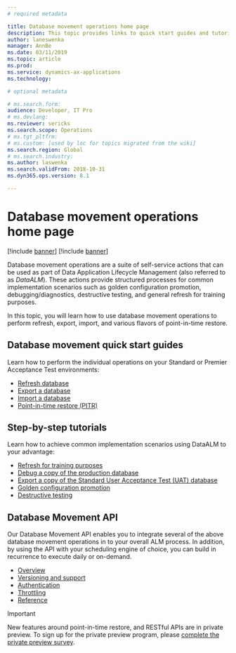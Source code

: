 ```yaml
---
# required metadata

title: Database movement operations home page
description: This topic provides links to quick start guides and tutorials available for Database Movement features in Lifecycle Services. 
author: laneswenka
manager: AnnBe
ms.date: 03/11/2019
ms.topic: article
ms.prod: 
ms.service: dynamics-ax-applications
ms.technology: 

# optional metadata

# ms.search.form: 
audience: Developer, IT Pro
# ms.devlang: 
ms.reviewer: sericks
ms.search.scope: Operations
# ms.tgt_pltfrm: 
# ms.custom: [used by loc for topics migrated from the wiki]
ms.search.region: Global
# ms.search.industry: 
ms.author: laswenka
ms.search.validFrom: 2018-10-31
ms.dyn365.ops.version: 8.1

---
```


# Database movement operations home page

[!include [banner](../includes/banner.md)]
[!include [banner](../includes/preview-banner.md)]

Database movement operations are a suite of self-service actions that can be used as part of Data Application Lifecycle Management (also referred to as *DataALM*).  These actions provide structured processes for common implementation scenarios such as golden configuration promotion, debugging/diagnostics, destructive testing, and general refresh for training purposes.

In this topic, you will learn how to use database movement operations to perform refresh, export, import, and various flavors of point-in-time restore.

## Database movement quick start guides
Learn how to perform the individual operations on your Standard or Premier Acceptance Test environments:
 * [Refresh database](database-refresh.md)
 * [Export a database](export-database.md)
 * [Import a database](import-database.md)
 * [Point-in-time restore (PITR)](database-point-in-time-restore.md)

 ## Step-by-step tutorials
 Learn how to achieve common implementation scenarios using DataALM to your advantage:
 * [Refresh for training purposes](dbmovement-scenario-general-refresh.md)
 * [Debug a copy of the production database](dbmovement-scenario-debugdiag.md)
 * [Export a copy of the Standard User Acceptance Test (UAT) database](dbmovement-scenario-exportuat.md)
 * [Golden configuration promotion](dbmovement-scenario-goldenconfig.md)
 * [Destructive testing](dbmovement-scenario-destructivetests.md)

 ## Database Movement API
 Our Database Movement API enables you to integrate several of the above database movement operations in to your overall ALM process.  In addition, by using the API with your scheduling engine of choice, you can build in recurrence to execute daily or on-demand.
 * [Overview](./api/dbmovement-api-overview.md)
 * [Versioning and support](./api/dbmovement-api-versioning.md)
 * [Authentication](./api/dbmovement-api-authentication.md)
 * [Throttling](./api/dbmovement-abpi-throttling.md)
 * [Reference](./api/v1/dbmovement-api-v1-overview.md)
 

 > [!IMPORTANT]
 > New features around point-in-time restore, and RESTful APIs are in private preview. To sign up for the private preview program, please [complete the private preview survey](https://aka.ms/SelfServiceDatabaseMovementPreview).
